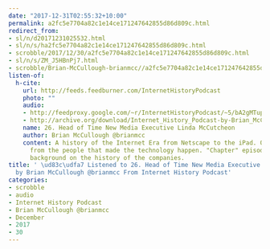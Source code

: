 ```yaml
---
date: "2017-12-31T02:55:32+10:00"
permalink: a2fc5e7704a82c1e14ce171247642855d86d809c.html
redirect_from:
- sl/n/d20171231025532.html
- sl/n/s/ha2fc5e7704a82c1e14ce171247642855d86d809c.html
- scrobble/2017/12/30/a2fc5e7704a82c1e14ce171247642855d86d809c.html
- sl/n/s/ZM_J5HBnPj7.html
- scrobble/Brian-McCullough-brianmcc//a2fc5e7704a82c1e14ce171247642855d86d809c.html
listen-of:
  h-cite:
    url: http://feeds.feedburner.com/InternetHistoryPodcast
    photo: ""
    audio:
    - http://feedproxy.google.com/~r/InternetHistoryPodcast/~5/bA2gMTupHkg/Ch._5_Int._2_-_Pathfinder_Executive_Linda_Mccutcheon.mp3
    - http://archive.org/download/Internet_History_Podcast-by-Brian_McCullough/26_Head_of_Time_New_Media_Executive_Linda_McCutcheon.mp3
    name: 26. Head of Time New Media Executive Linda McCutcheon
    author: Brian McCullough @brianmcc
    content: A history of the Internet Era from Netscape to the iPad. Oral histories
      from the people that made the technology happen. "Chapter" episodes providing
      background on the history of the companies.
title: ' \ud83c\udfa7 Listened to 26. Head of Time New Media Executive Linda McCutcheon
  by Brian McCullough @brianmcc From Internet History Podcast'
categories:
- scrobble
- audio
- Internet History Podcast
- Brian McCullough @brianmcc
- December
- 2017
- 30
---
```

